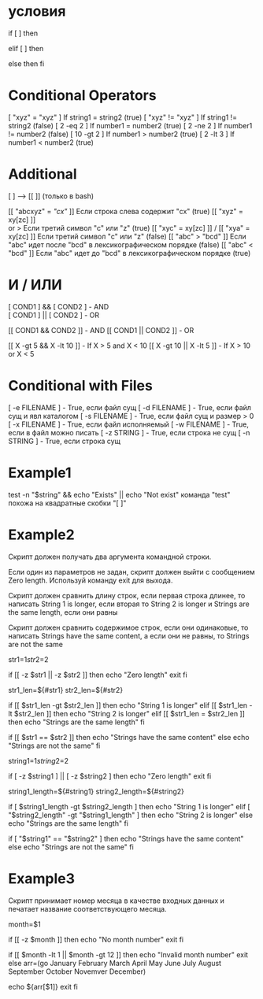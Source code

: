 # условия

if [ <condition1> ]
then
    <command1>

elif [ <condition2> ]
then 
    <command2>

else
then 
    <command3>
fi

# Conditional Operators
[ "xyz" = "xyz" ]           If string1 = string2 (true)
[ "xyz" != "xyz" ]          If string1 != string2 (false)
[ 2 -eq 2 ]                 If number1 = number2 (true)
[ 2 -ne 2 ]                 If number1 != number2 (false)
[ 10 -gt 2 ]                If number1 > number2 (true)
[ 2 -lt 3 ]                 If number1 < number2 (true)

# Additional
[ ] --> [[ ]] (только в bash)

[[ "abcxyz" = *"cx"* ]]     Если строка слева содержит "cx" (true)
[[ "xyz" = xy[zc] ]]        \
    or                       > Если третий символ "c" или "z" (true)
[[ "xyc" = xy[zc] ]]        /
[[ "xya" = xy[zc] ]]        Если третий символ "c" или "z" (false)
[[ "abc" > "bcd" ]]         Если "abc" идет после "bcd" в лексикографическом порядке (false)
[[ "abc" < "bcd" ]]         Если "abc" идет до "bcd" в лексикографическом порядке (true)

# И / ИЛИ
[ COND1 ] && [ COND2 ]      - AND    
[ COND1 ] || [ COND2 ]      - OR

[[ COND1 && COND2 ]]        - AND
[[ COND1 || COND2 ]]        - OR


[[ X -gt 5 && X -lt 10 ]]       - If X > 5 and X < 10
[[ X -gt 10 || X -lt 5 ]]       - If X > 10 or X < 5

# Conditional with Files
[ -e FILENAME ]                - True, если файл сущ
[ -d FILENAME ]                - True, если файл сущ и явл каталогом
[ -s FILENAME ]                - True, если файл сущ и размер > 0
[ -x FILENAME ]                - True, если файл исполняемый
[ -w FILENAME ]                - True, если в файл можно писать
[ -z STRING ]                  - True, если строка не сущ
[ -n STRING ]                  - True, если строка сущ

# Example1
test -n "$string" && echo "Exists" || echo "Not exist"
команда "test" похожа на квадратные скобки "[ ]"

# Example2
Скрипт должен получать два аргумента командной строки.

Если один из параметров не задан, скрипт должен выйти с сообщением Zero length. Используй команду exit для выхода.

Скрипт должен сравнить длину строк, если первая строка длинее, то написать String 1 is longer, если вторая то String 2 is longer и Strings are the same length, если они равны

Скрипт должен сравнить содержимое строк, если они одинаковые, то написать Strings have the same content, а если они не равны, то Strings are not the same



str1=$1
str2=$2

if [[ -z $str1 || -z $str2 ]]
then
  echo "Zero length"
  exit
fi

str1_len=${#str1}
str2_len=${#str2}

if [[ $str1_len -gt $str2_len ]]
then
  echo "String 1 is longer"
elif [[ $str1_len -lt $str2_len ]]
then
  echo "String 2 is longer"
elif [[ $str1_len = $str2_len ]]
then
  echo "Strings are the same length"
fi

if [[ $str1 == $str2 ]]
then
  echo "Strings have the same content"
else
  echo "Strings are not the same"
fi




string1=$1
string2=$2

if [ -z $string1 ] || [ -z $string2 ]
then
  echo "Zero length"
  exit
fi

string1_length=${#string1}
string2_length=${#string2}

if [ $string1_length -gt $string2_length ]
then
  echo "String 1 is longer"
elif [ "$string2_length" -gt "$string1_length" ]
then
  echo "String 2 is longer"
else
  echo "Strings are the same length"
fi

if [ "$string1" == "$string2" ]
then
  echo "Strings have the same content"
else
  echo "Strings are not the same"
fi


# Example3
Скрипт принимает номер месяца в качестве входных данных и печатает название соответствующего месяца.

month=$1

if [[ -z $month ]]
then
  echo "No month number"
  exit
fi

if [[ $month -lt 1 || $month -gt 12 ]]
then
  echo "Invalid month number"
  exit
else
  arr=(go
  January
  February
  March
  April
  May
  June
  July
  August
  September
  October
  Novemver
  December)

  echo ${arr[$1]}
  exit
fi